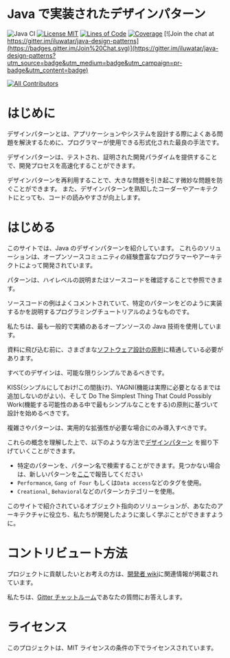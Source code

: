# Java で実装されたデザインパターン

![Java CI](https://github.com/iluwatar/java-design-patterns/workflows/Java%20CI/badge.svg)
[![License MIT](https://img.shields.io/badge/license-MIT-blue.svg)](https://raw.githubusercontent.com/iluwatar/java-design-patterns/master/LICENSE.md)
[![Lines of Code](https://sonarcloud.io/api/project_badges/measure?project=iluwatar_java-design-patterns&metric=ncloc)](https://sonarcloud.io/dashboard?id=iluwatar_java-design-patterns)
[![Coverage](https://sonarcloud.io/api/project_badges/measure?project=iluwatar_java-design-patterns&metric=coverage)](https://sonarcloud.io/dashboard?id=iluwatar_java-design-patterns)
[![Join the chat at https://gitter.im/iluwatar/java-design-patterns](https://badges.gitter.im/Join%20Chat.svg)](https://gitter.im/iluwatar/java-design-patterns?utm_source=badge&utm_medium=badge&utm_campaign=pr-badge&utm_content=badge)

<!-- ALL-CONTRIBUTORS-BADGE:START - Do not remove or modify this section -->

[![All Contributors](https://img.shields.io/badge/all_contributors-185-orange.svg?style=flat-square)](#contributors-)

<!-- ALL-CONTRIBUTORS-BADGE:END -->

# はじめに

デザインパターンとは、アプリケーションやシステムを設計する際によくある問題を解決するために、プログラマーが使用できる形式化された最良の手法です。

デザインパターンは、テストされ、証明された開発パラダイムを提供することで、開発プロセスを高速化することができます。

デザインパターンを再利用することで、大きな問題を引き起こす微妙な問題を防ぐことができます。
また、デザインパターンを熟知したコーダーやアーキテクトにとっても、コードの読みやすさが向上します。

# はじめる

このサイトでは、Java のデザインパターンを紹介しています。
これらのソリューションは、オープンソースコミュニティの経験豊富なプログラマーやアーキテクトによって開発されています。

パターンは、ハイレベルの説明またはソースコードを確認することで参照できます。

ソースコードの例はよくコメントされていて、特定のパターンをどのように実装するかを説明するプログラミングチュートリアルのようなものです。

私たちは、最も一般的で実績のあるオープンソースの Java 技術を使用しています。

資料に飛び込む前に、さまざまな[ソフトウェア設計の原則](https://java-design-patterns.com/principles/)に精通している必要があります。

すべてのデザインは、可能な限りシンプルであるべきです。

KISS(シンプルにしておけ!この間抜け)、YAGNI(機能は実際に必要となるまでは追加しないのがよい)、そして Do The Simplest Thing That Could Possibly Work(機能する可能性のある中で最もシンプルなことをする)の原則に基づいて設計を始めるべきです。

複雑さやパターンは、実用的な拡張性が必要な場合にのみ導入すべきです。

これらの概念を理解した上で、以下のような方法で[デザインパターン](https://java-design-patterns.com/patterns/) を掘り下げていくことができます。

- 特定のパターンを、パターン名で検索することができます。見つかない場合は、新しいパターンを[ここ](https://github.com/iluwatar/java-design-patterns/issues)で報告してください
- `Performance`, `Gang of Four` もしくは`Data access`などのタグを使用。
- `Creational`, `Behavioral`などのパターンカテゴリーを使用。

このサイトで紹介されているオブジェクト指向のソリューションが、あなたのアーキテクチャに役立ち、私たちが開発したように楽しく学ぶことができますように。

# コントリビュート方法

プロジェクトに貢献したいとお考えの方は、[開発者 wiki](https://github.com/iluwatar/java-design-patterns/wiki)に関連情報が掲載されています。

私たちは、[Gitter チャットルーム](https://gitter.im/iluwatar/java-design-patterns)であなたの質問にお答えします。

# ライセンス

このプロジェクトは、MIT ライセンスの条件の下でライセンスされています。

